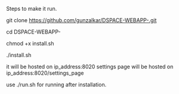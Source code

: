 Steps to make it run.

git clone https://github.com/gunzalkar/DSPACE-WEBAPP-.git

cd DSPACE-WEBAPP-

chmod +x install.sh

./install.sh

it will be hosted on ip_address:8020 settings page will be hosted on ip_address:8020/settings_page

use ./run.sh for running after installation.
